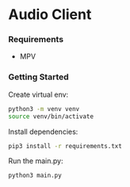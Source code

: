 # Audio Client

### Requirements
* MPV

### Getting Started
Create virtual env:
```bash
python3 -m venv venv
source venv/bin/activate
```

Install dependencies:
```bash
pip3 install -r requirements.txt
```

Run the main.py:
```bash
python3 main.py
```
